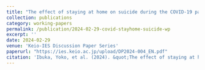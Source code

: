 ```yaml
---
title: "The effect of staying at home on suicide during the COVID-19 pandemic"
collection: publications
category: working-papers
permalink: /publication/2024-02-29-covid-stayhome-suicide-wp
excerpt: ''
date: 2024-02-29
venue: 'Keio-IES Discussion Paper Series'
paperurl: "https://ies.keio.ac.jp/upload/DP2024-004_EN.pdf"
citation: 'Ibuka, Yoko, et al. (2024). &quot;The effect of staying at home on suicide during the COVID-19 pandemic.&quot; <i>Keio-IES Discussion Paper Series</i> 2024-004, Institute for Economics Studies, Keio University.'
---
```

